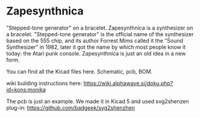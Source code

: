 # Zapesynthnica
"Stepped-tone generator" on a bracelet.
Zapesynthnica is a synthesizer on a bracelet. "Stepped-tone generator" is the official name of the synthesizer based on the 555 chip, and its author Forrest Mims called it the "Sound Synthesizer" in 1982, later it got the name by which most people know it today: the Atari punk console. Zapesynthnica is just an old idea in a new form. 

You can find all the Kicad files here. Schematic, pcb, BOM.

wiki building instructions here: https://wiki.alphawave.si/doku.php?id=kons:monika

The pcb is just an example. We made it in Kicad 5 and used svg2shenzen plug-in: 
https://github.com/badgeek/svg2shenzhen
